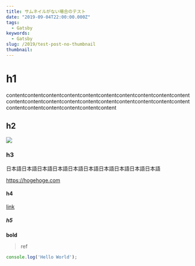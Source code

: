 ```yaml
---
title: サムネイルがない場合のテスト
date: "2019-09-04T22:00:00.000Z"
tags:
  - Gatsby
keywords:
  - Gatsby
slug: /2019/test-post-no-thumbnail
thumbnail:
---
```


# h1

contentcontentcontentcontentcontentcontentcontentcontentcontentcontentcontentcontentcontentcontentcontentcontentcontentcontentcontentcontentcontentcontentcontentcontentcontentcontent

## h2

![](https://user-images.githubusercontent.com/21834/34442516-fb1a1a3c-ecc2-11e7-8fe8-530435f22336.jpg)

### h3

日本語日本語日本語日本語日本語日本語日本語日本語日本語日本語

<https://hogehoge.com>

#### h4

[link](https://hoge.com)

##### h5

**bold**

> ref

```js
console.log('Hello World');
```
